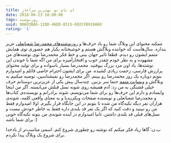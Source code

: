 ```yaml
---
title: ای نام تو بهترین سرآغاز
date: 2018-06-23 18:00:00
tags: روزنوشته
uuid: 906D3BA5-120D-46DD-8515-692CFB918A60
rating: '1'
---
```

ممکنه محتوای این وبلاگ شما رو یاد حرف‌ها و [روزنوشته‌های محمدرضا شعبانعلی](http://mrshabanali.com/) عزیز بندازه. سال‌هاست که خواننده وبلاگش هستم و خوشبختانه یکبار هم حضوری توی همایش متمم ایشون رو دیدم. قطعا تاثیر جهان بینی و خط فکر محمدرضا توی نوشته‌های من مشهوده و به نظر خودم چقدر خوب و افتخارآمیزه برای من اگه شما با خوندن این نوشته‌ها، یاد اون مرد بزرگ بیوفتید. محمدرضا بسیار باسواده و برای تولید محتوای پرارزش فارسی، زحمت زیادی کشیده. من برای ایشون احترام خاصی قائلم و امیدوارم بتونم دوباره یک روز محمدرضا رو ببینم. اگر محمدرضا رو نمیشناسین، توصیه میکنیم به وبلاگش و [وبسایت متمم](https://motamem.org/) حتما سر بزنین.
چندسال پیش یکی از عزیزترین دوستانم حرف خیلی قشنگی به من زد: آدم همیشه روی شونه نسل قبلش می‌ایسته. اگر من اینجا وایسادم و دارم این حرف‌ها رو برای شما می‌نویسم، شونه برادرانم و نویسنده‌ی کتاب‌ها و محمدرضا شعبانعلی و نویسنده صفحات ویکی‌پدیا و به معنای واقعی کلمه، شونه‌ی هزاران نفر دیگه تکیه‌گاه من شده تا بتونم در این جایگاه قرار بگیرم. اولا امیدوارم فقط من رو نبینید و دقت کنید که اگر یک نفر قد بلندی داره فقط به خاطر خودش نیست و نسل‌های قبلی قد بلندی داشتن. ثانیا امیدوارم در آینده شونه‌ی من بتونه تکیه‌گاه خوبی برای شما باشه :)

پ.ن: گاها زیاد فکر میکنم که نوشته رو چطوری شروع کنم. اسمی مناسب‌تر از یادخدا برای شروع یک وبلاگ پیدا نکردم.
